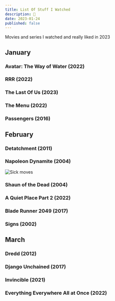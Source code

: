 ```yaml
---
title: List Of Stuff I Watched
description: 🍿
date: 2023-01-24
published: false
---
```


Movies and series I watched and really liked in 2023

## January
### Avatar: The Way of Water (2022)
### RRR (2022)
### The Last Of Us (2023)
### The Menu (2022)
### Passengers (2016)

## February
### Detatchment (2011)
### Napoleon Dynamite (2004)
![Sick moves](/content/blog/movies-2023/napoleon/dance-slide.gif)
### Shaun of the Dead (2004)
### A Quiet Place Part 2 (2022)
### Blade Runner 2049 (2017)
### Signs (2002)

## March
### Dredd (2012)
### Django Unchained (2017)
### Invincible (2021)
### Everything Everywhere All at Once (2022)
